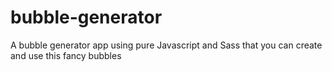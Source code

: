 # bubble-generator
A bubble generator app using pure Javascript and Sass that you can create and use this fancy bubbles
